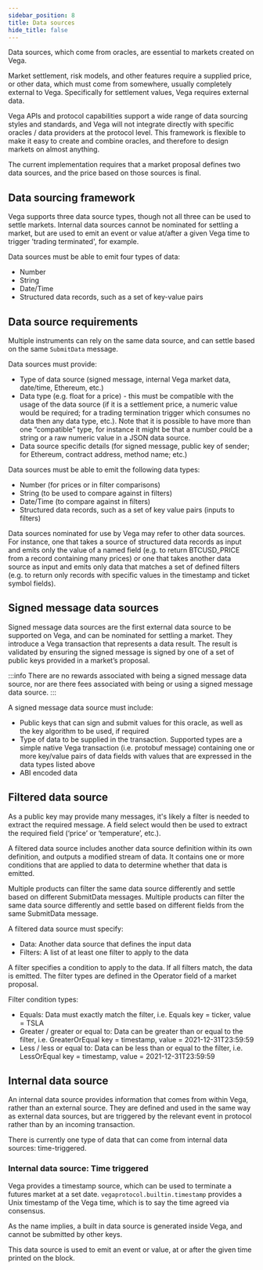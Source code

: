 ```yaml
---
sidebar_position: 8
title: Data sources
hide_title: false
---
```

Data sources, which come from oracles, are essential to markets created on Vega.

Market settlement, risk models, and other features require a supplied price, or other data, which must come from somewhere, usually completely external to Vega. Specifically for settlement values, Vega requires external data.

Vega APIs and protocol capabilities support a wide range of data sourcing styles and standards, and Vega will not integrate directly with specific oracles / data providers at the protocol level. This framework is flexible to make it easy to create and combine oracles, and therefore to design markets on almost anything.

The current implementation requires that a market proposal defines two data sources, and the price based on those sources is final.

## Data sourcing framework
Vega supports three data source types, though not all three can be used to settle markets. Internal data sources cannot be nominated for settling a market, but are used to emit an event or value at/after a given Vega time to trigger 'trading terminated', for example.

Data sources must be able to emit four types of data:
* Number
* String
* Date/Time
* Structured data records, such  as a set of key-value pairs

## Data source requirements
Multiple instruments can rely on the same data source, and can settle based on the same `SubmitData` message.

Data sources must provide:

* Type of data source (signed message, internal Vega market data, date/time, Ethereum, etc.)
* Data type (e.g. float for a price) - this must be compatible with the usage of the data source (if it is a settlement price, a numeric value would be required; for a trading termination trigger which consumes no data then any data type, etc.). Note that it is possible to have more than one “compatible” type, for instance it might be that a number could be a string or a raw numeric value in a JSON data source.
* Data source specific details (for signed message, public key of sender; for Ethereum, contract address, method name; etc.)

Data sources must be able to emit the following data types:

* Number (for prices or in filter comparisons)
* String (to be used to compare against in filters)
* Date/Time (to compare against in filters)
* Structured data records, such as a set of key value pairs (inputs to filters)

Data sources nominated for use by Vega may refer to other data sources. For instance, one that takes a source of structured data records as input and emits only the value of a named field (e.g. to return BTCUSD_PRICE from a record containing many prices) or one that takes another data source as input and emits only data that matches a set of defined filters (e.g. to return only records with specific values in the timestamp and ticket symbol fields).

## Signed message data sources
Signed message data sources are the first external data source to be supported on Vega, and can be nominated for settling a market. They introduce a Vega transaction that represents a data result. The result is validated by ensuring the signed message is signed by one of a set of public keys provided in a market’s proposal.

:::info
There are no rewards associated with being a signed message data source, nor are there fees associated with being or using a signed message data source.
:::

A signed message data source must include:

* Public keys that can sign and submit values for this oracle, as well as the key algorithm to be used, if required
* Type of data to be supplied in the transaction. Supported types are a simple native Vega transaction (i.e. protobuf message) containing one or more key/value pairs of data fields with values that are expressed in the data types listed above
* ABI encoded data

## Filtered data source
As a public key may provide many messages, it's likely a filter is needed to extract the required message. A field select would then be used to extract the required field (‘price’ or ‘temperature’, etc.).

A filtered data source includes another data source definition within its own definition, and outputs a modified stream of data. It contains one or more conditions that are applied to data to determine whether that data is emitted.

Multiple products can filter the same data source differently and settle based on different SubmitData messages. Multiple products can filter the same data source differently and settle based on different fields from the same SubmitData message.

A filtered data source must specify:

* Data: Another data source that defines the input data
* Filters: A list of at least one filter to apply to the data

A filter specifies a condition to apply to the data. If all filters match, the data is emitted. The filter types are defined in the Operator field of a market proposal.

Filter condition types:

* Equals: Data must exactly match the filter, i.e. Equals key = ticker, value = TSLA
* Greater / greater or equal to: Data can be greater than or equal to the filter, i.e. GreaterOrEqual key = timestamp, value = 2021-12-31T23:59:59
* Less / less or equal to: Data can be less than or equal to the filter, i.e. LessOrEqual key = timestamp, value = 2021-12-31T23:59:59

## Internal data source
An internal data source provides information that comes from within Vega, rather than an external source. They are defined and used in the same way as external data sources, but are triggered by the relevant event in protocol rather than by an incoming transaction.

There is currently one type of data that can come from internal data sources: time-triggered.

### Internal data source: Time triggered
Vega provides a timestamp source, which can be used to terminate a futures market at a set date. `vegaprotocol.builtin.timestamp` provides a Unix timestamp of the Vega time, which is to say the time agreed via consensus. 

As the name implies, a built in data source is generated inside Vega, and cannot be submitted by other keys.

This data source is used to emit an event or value, at or after the given time printed on the block.

<!--### Internal data source: Value [WIP]
This data source provides an immediate value, and is used where a data source is required, but the value is already known at the time of definition.

Any code expecting to be triggered when a value is received on a data source would be triggered immediately by a data source of this type, for instance as soon as a market parameter change is enacted, if it contained a value type data source for final settlement, final settlement would occur.

'Value' can be used to submit a governance change proposal to update a futures market's settlement data source to a price value. This would happen if the defined data source fails and tokenholders choose to vote to accept a specific value to be used for settlement.

Example:
`value { type: number, value: 1400.5 }`-->

<!-- notes: 
(highlight shortcomings of trading termination as a way to extract data from a payload. no way to add computation on top of it. maybe it's worth adding some internal oracle data into the market proposal)

ideally: only have property emission time, filter on it, get the oracle data, and then say if data is greater than/equal, to timestamp, set termination to true. or make extra computations, such as settlment price that's average of a price range -->